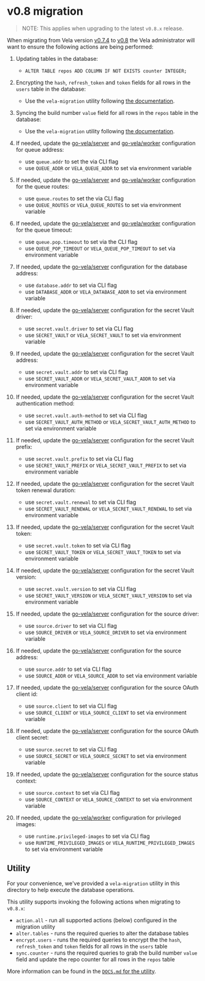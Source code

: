 # v0.8 migration

> NOTE: This applies when upgrading to the latest `v0.8.x` release.

When migrating from Vela version [v0.7.4](../../releases/v0.7.4.md) to [v0.8](../../releases/v0.8.md) the Vela administrator will want to ensure the following actions are being performed:

1. Updating tables in the database:
   * `ALTER TABLE repos ADD COLUMN IF NOT EXISTS counter INTEGER;`

1. Encrypting the `hash`, `refresh_token` and `token` fields for all rows in the `users` table in the database:
   * Use the `vela-migration` utility following [the documentation](DOCS.md).

1. Syncing the build number `value` field for all rows in the `repos` table in the database:
   * Use the `vela-migration` utility following [the documentation](DOCS.md).

1. If needed, update the [go-vela/server](https://github.com/go-vela/server) and [go-vela/worker](https://github.com/go-vela/worker) configuration for queue address:
   * use `queue.addr` to set the via CLI flag
   * use `QUEUE_ADDR` or `VELA_QUEUE_ADDR` to set via environment variable

1. If needed, update the [go-vela/server](https://github.com/go-vela/server) and [go-vela/worker](https://github.com/go-vela/worker) configuration for the queue routes:
   * use `queue.routes` to set the via CLI flag
   * use `QUEUE_ROUTES` or `VELA_QUEUE_ROUTES` to set via environment variable

1. If needed, update the [go-vela/server](https://github.com/go-vela/server) and [go-vela/worker](https://github.com/go-vela/worker) configuration for the queue timeout:
   * use `queue.pop.timeout` to set via the CLI flag
   * use `QUEUE_POP_TIMEOUT` or `VELA_QUEUE_POP_TIMEOUT` to set via environment variable

1. If needed, update the [go-vela/server](https://github.com/go-vela/server) configuration for the database address:
   * use `database.addr` to set via CLI flag
   * use `DATABASE_ADDR` or `VELA_DATABASE_ADDR` to set via environment variable

1. If needed, update the [go-vela/server](https://github.com/go-vela/server) configuration for the secret Vault driver:
   * use `secret.vault.driver` to set via CLI flag
   * use `SECRET_VAULT` or `VELA_SECRET_VAULT` to set via environment variable

1. If needed, update the [go-vela/server](https://github.com/go-vela/server) configuration for the secret Vault address:
   * use `secret.vault.addr` to set via CLI flag
   * use `SECRET_VAULT_ADDR` or `VELA_SECRET_VAULT_ADDR` to set via environment variable

1. If needed, update the [go-vela/server](https://github.com/go-vela/server) configuration for the secret Vault authentication method:
   * use `secret.vault.auth-method` to set via CLI flag
   * use `SECRET_VAULT_AUTH_METHOD` or `VELA_SECRET_VAULT_AUTH_METHOD` to set via environment variable

1. If needed, update the [go-vela/server](https://github.com/go-vela/server) configuration for the secret Vault prefix:
   * use `secret.vault.prefix` to set via CLI flag
   * use `SECRET_VAULT_PREFIX` or `VELA_SECRET_VAULT_PREFIX` to set via environment variable

1. If needed, update the [go-vela/server](https://github.com/go-vela/server) configuration for the secret Vault token renewal duration:
   * use `secret.vault.renewal` to set via CLI flag
   * use `SECRET_VAULT_RENEWAL` or `VELA_SECRET_VAULT_RENEWAL` to set via environment variable

1. If needed, update the [go-vela/server](https://github.com/go-vela/server) configuration for the secret Vault token:
   * use `secret.vault.token` to set via CLI flag
   * use `SECRET_VAULT_TOKEN` or `VELA_SECRET_VAULT_TOKEN` to set via environment variable

1. If needed, update the [go-vela/server](https://github.com/go-vela/server) configuration for the secret Vault version:
   * use `secret.vault.version` to set via CLI flag
   * use `SECRET_VAULT_VERSION` or `VELA_SECRET_VAULT_VERSION` to set via environment variable

1. If needed, update the [go-vela/server](https://github.com/go-vela/server) configuration for the source driver:
   * use `source.driver` to set via CLI flag
   * use `SOURCE_DRIVER` or `VELA_SOURCE_DRIVER` to set via environment variable

1. If needed, update the [go-vela/server](https://github.com/go-vela/server) configuration for the source address:
   * use `source.addr` to set via CLI flag
   * use `SOURCE_ADDR` or `VELA_SOURCE_ADDR` to set via environment variable

1. If needed, update the [go-vela/server](https://github.com/go-vela/server) configuration for the source OAuth client id:
   * use `source.client` to set via CLI flag
   * use `SOURCE_CLIENT` or `VELA_SOURCE_CLIENT` to set via environment variable

1. If needed, update the [go-vela/server](https://github.com/go-vela/server) configuration for the source OAuth client secret:
   * use `source.secret` to set via CLI flag
   * use `SOURCE_SECRET` or `VELA_SOURCE_SECRET` to set via environment variable

1. If needed, update the [go-vela/server](https://github.com/go-vela/server) configuration for the source status context:
   * use `source.context` to set via CLI flag
   * use `SOURCE_CONTEXT` or `VELA_SOURCE_CONTEXT` to set via environment variable

1. If needed, update the [go-vela/worker](https://github.com/go-vela/worker) configuration for privileged images:
   * use `runtime.privileged-images` to set via CLI flag
   * use `RUNTIME_PRIVILEGED_IMAGES` or `VELA_RUNTIME_PRIVILEGED_IMAGES` to set via environment variable

## Utility

For your convenience, we've provided a `vela-migration` utility in this directory to help execute the database operations.

This utility supports invoking the following actions when migrating to `v0.8.x`:

* `action.all` - run all supported actions (below) configured in the migration utility
* `alter.tables` - runs the required queries to alter the database tables
* `encrypt.users` - runs the required queries to encrypt the the `hash`, `refresh_token` and `token` fields for all rows in the `users` table
* `sync.counter` - runs the required queries to grab the build number `value` field and update the repo counter for all rows in the `repos` table

More information can be found in the [`DOCS.md` for the utility](DOCS.md).
